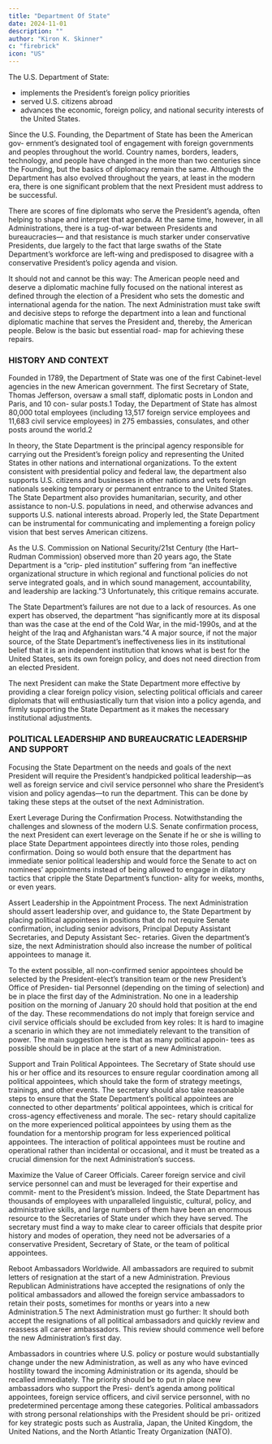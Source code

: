 ```yaml
---
title: "Department Of State"
date: 2024-11-01
description: ""
author: "Kiron K. Skinner"
c: "firebrick"
icon: "US"
---
```




The U.S. Department of State:
- implements the President’s foreign policy priorities
- served U.S. citizens abroad
- advances the economic, foreign policy, and national security interests of the United States.


Since the U.S. Founding, the Department of State has been the American gov- ernment’s designated tool of engagement with foreign governments and peoples throughout the world. Country names, borders, leaders, technology, and people have changed in the more than two centuries since the Founding, but the basics of diplomacy remain the same. Although the Department has also evolved throughout the years, at least in the modern era, there is one significant problem that the next President must address to be successful.

There are scores of fine diplomats who serve the President’s agenda, often helping to shape and interpret that agenda. At the same time, however, in all Administrations, there is a tug-of-war between Presidents and bureaucracies— and that resistance is much starker under conservative Presidents, due largely to the fact that large swaths of the State Department’s workforce are left-wing and predisposed to disagree with a conservative President’s policy agenda and vision.

It should not and cannot be this way: The American people need and deserve a diplomatic machine fully focused on the national interest as defined through the election of a President who sets the domestic and international agenda for the nation. The next Administration must take swift and decisive steps to reforge the department into a lean and functional diplomatic machine that serves the President and, thereby, the American people. Below is the basic but essential road- map for achieving these repairs.


### HISTORY AND CONTEXT

Founded in 1789, the Department of State was one of the first Cabinet-level
agencies in the new American government. The first Secretary of State, Thomas
Jefferson, oversaw a small staff, diplomatic posts in London and Paris, and 10 con-
sular posts.1 Today, the Department of State has almost 80,000 total employees
(including 13,517 foreign service employees and 11,683 civil service employees) in
275 embassies, consulates, and other posts around the world.2

In theory, the State Department is the principal agency responsible for carrying
out the President’s foreign policy and representing the United States in other nations
and international organizations. To the extent consistent with presidential policy and
federal law, the department also supports U.S. citizens and businesses in other nations
and vets foreign nationals seeking temporary or permanent entrance to the United
States. The State Department also provides humanitarian, security, and other assistance
to non-U.S. populations in need, and otherwise advances and supports U.S. national
interests abroad. Properly led, the State Department can be instrumental for communicating and implementing a foreign policy vision that best serves American citizens.

As the U.S. Commission on National Security/21st Century (the Hart–Rudman
Commission) observed more than 20 years ago, the State Department is a “crip-
pled institution” suffering from “an ineffective organizational structure in which
regional and functional policies do not serve integrated goals, and in which sound
management, accountability, and leadership are lacking.”3 Unfortunately, this
critique remains accurate.

The State Department’s failures are not due to a lack of resources. As one
expert has observed, the department “has significantly more at its disposal than
was the case at the end of the Cold War, in the mid-1990s, and at the height of the
Iraq and Afghanistan wars.”4 A major source, if not the major source, of the State
Department’s ineffectiveness lies in its institutional belief that it is an independent
institution that knows what is best for the United States, sets its own foreign policy,
and does not need direction from an elected President.

The next President can make the State Department more effective by providing
a clear foreign policy vision, selecting political officials and career diplomats that
will enthusiastically turn that vision into a policy agenda, and firmly supporting
the State Department as it makes the necessary institutional adjustments.


### POLITICAL LEADERSHIP AND BUREAUCRATIC LEADERSHIP AND SUPPORT

Focusing the State Department on the needs and goals of the next President
will require the President’s handpicked political leadership—as well as foreign service and civil service personnel who share the President’s vision and policy
agendas—to run the department. This can be done by taking these steps at the
outset of the next Administration.

Exert Leverage During the Confirmation Process. Notwithstanding the
challenges and slowness of the modern U.S. Senate confirmation process, the next
President can exert leverage on the Senate if he or she is willing to place State
Department appointees directly into those roles, pending confirmation. Doing so
would both ensure that the department has immediate senior political leadership
and would force the Senate to act on nominees’ appointments instead of being
allowed to engage in dilatory tactics that cripple the State Department’s function-
ality for weeks, months, or even years.

Assert Leadership in the Appointment Process. The next Administration
should assert leadership over, and guidance to, the State Department by placing
political appointees in positions that do not require Senate confirmation, including
senior advisors, Principal Deputy Assistant Secretaries, and Deputy Assistant Sec-
retaries. Given the department’s size, the next Administration should also increase
the number of political appointees to manage it.

To the extent possible, all non-confirmed senior appointees should be selected
by the President-elect’s transition team or the new President’s Office of Presiden-
tial Personnel (depending on the timing of selection) and be in place the first day
of the Administration. No one in a leadership position on the morning of January
20 should hold that position at the end of the day. These recommendations do not
imply that foreign service and civil service officials should be excluded from key
roles: It is hard to imagine a scenario in which they are not immediately relevant to
the transition of power. The main suggestion here is that as many political appoin-
tees as possible should be in place at the start of a new Administration.

Support and Train Political Appointees. The Secretary of State should use
his or her office and its resources to ensure regular coordination among all political
appointees, which should take the form of strategy meetings, trainings, and other
events. The secretary should also take reasonable steps to ensure that the State
Department’s political appointees are connected to other departments’ political
appointees, which is critical for cross-agency effectiveness and morale. The sec-
retary should capitalize on the more experienced political appointees by using
them as the foundation for a mentorship program for less experienced political
appointees. The interaction of political appointees must be routine and operational
rather than incidental or occasional, and it must be treated as a crucial dimension
for the next Administration’s success.

Maximize the Value of Career Officials. Career foreign service and civil
service personnel can and must be leveraged for their expertise and commit-
ment to the President’s mission. Indeed, the State Department has thousands of
employees with unparalleled linguistic, cultural, policy, and administrative skills, and large numbers of them have been an enormous resource to the Secretaries of State under which they have served. The secretary must find a way to make clear
to career officials that despite prior history and modes of operation, they need
not be adversaries of a conservative President, Secretary of State, or the team of
political appointees.

Reboot Ambassadors Worldwide. All ambassadors are required to submit
letters of resignation at the start of a new Administration. Previous Republican
Administrations have accepted the resignations of only the political ambassadors
and allowed the foreign service ambassadors to retain their posts, sometimes for
months or years into a new Administration.5 The next Administration must go
further: It should both accept the resignations of all political ambassadors and
quickly review and reassess all career ambassadors. This review should commence
well before the new Administration’s first day.

Ambassadors in countries where U.S. policy or posture would substantially
change under the new Administration, as well as any who have evinced hostility
toward the incoming Administration or its agenda, should be recalled immediately.
The priority should be to put in place new ambassadors who support the Presi-
dent’s agenda among political appointees, foreign service officers, and civil service
personnel, with no predetermined percentage among these categories. Political
ambassadors with strong personal relationships with the President should be pri-
oritized for key strategic posts such as Australia, Japan, the United Kingdom, the
United Nations, and the North Atlantic Treaty Organization (NATO).
